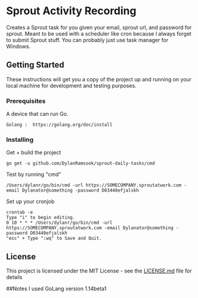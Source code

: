# Sprout Activity Recording
Creates a Sprout task for you given your email, sprout url, and password for sprout.  Meant to be used with a scheduler
like cron because I always forget to submit Sprout stuff.  You can probably just use task manager for Windows.  

## Getting Started

These instructions will get you a copy of the project up and running on your local machine for development and testing
purposes.  

### Prerequisites

A device that can run Go.

```
Golang :  https://golang.org/doc/install
```

### Installing

Get + build the project 

```
go get -u github.com/DylanRamsook/sprout-daily-tasks/cmd
```

Test by running "cmd"

```
/Users/dylanr/go/bin/cmd -url https://SOMECOMPANY.sproutatwork.com -email Dylanator@something -password D03440efjalskh
```

Set up your cronjob 

```
crontab -e 
Type "i" to begin editing.
0 10 * * * /Users/dylanr/go/bin/cmd -url https://SOMECOMPANY.sproutatwork.com -email Dylanator@something -password D03440efjalskh
"esc" + Type ":wq" to Save and Quit.
```

## License

This project is licensed under the MIT License - see the [LICENSE.md](LICENSE.md) file for details

##Notes I used  GoLang version 1.14beta1



